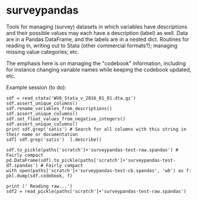 # surveypandas

Tools for managing (survey) datasets in which variables have descriptions and their possible values may each have a description (label) as well. Data are in a Pandas DataFrame, and the labels are in a nested dict. Routines for reading in, writing out to Stata (other commercial formats?); managing missing value categories; etc.

The emphasis here is on managing the "codebook" information, including for instance changing variable names while keeping the codebook updated, etc.


Example session (to do): 

    sdf = read_stata('WV6_Stata_v_2016_01_01.dta.gz')
    sdf.assert_unique_columns()
    sdf.rename_variables_from_descriptions()
    sdf.assert_unique_columns()
    sdf.set_float_values_from_negative_integers() 
    sdf.assert_unique_columns()
    print sdf.grep('satis') # Search for all columns with this string in their name or documentation
    sdf[ sdf.grep('satis')  ].describe()

    sdf.to_pickle(paths['scratch']+'surveypandas-test-raw.spandas') # Fairly compact
    pd.DataFrame(sdf).to_pickle(paths['scratch']+'surveypandas-test-df.spandas') # Fairly compact
    with open(paths['scratch']+'surveypandas-test-cb.spandas', 'wb') as f:  pkl.dump(sdf.codebook, f)

    print (' Reading raw...')
    sdf2 = read_pickle(paths['scratch']+'surveypandas-test-raw.spandas') 
